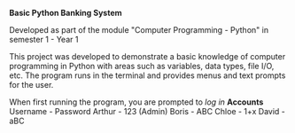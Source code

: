 ****Basic Python Banking System****

Developed as part of the module "Computer Programming - Python" in semester 1 - Year 1

This project was developed to demonstrate a basic knowledge of computer programming in Python with areas such as variables, data types, file I/O, etc.
The program runs in the terminal and provides menus and text prompts for the user.

When first running the program, you are prompted to *log in*
**Accounts**
Username - Password
Arthur - 123 (Admin)
Boris - ABC
Chloe - 1+x
David - aBC
